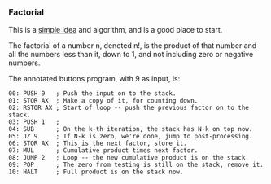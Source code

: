 ### Factorial 

This is a [simple idea](https://en.wikipedia.org/wiki/Factorial)
and algorithm, and is a good place to start.

The factorial of a number n, denoted n!, is the product of
that number and all the numbers less than it, down to 1, and
not including zero or negative numbers.

The annotated buttons program, with 9 as input, is:
 
    00: PUSH 9   ; Push the input on to the stack.
    01: STOR AX  ; Make a copy of it, for counting down.
    02: RSTOR AX ; Start of loop -- push the previous factor on to the stack.
    03: PUSH 1   ; 
    04: SUB      ; On the k-th iteration, the stack has N-k on top now.
    05: JZ 9     ; If N-k is zero, we're done, jump to post-processing.
    06: STOR AX  ; This is the next factor, store it.
    07: MUL      ; Cumulative product times next factor.
    08: JUMP 2   ; Loop -- the new cumulative product is on the stack.
    09: POP      ; The zero from testing is still on the stack, remove it.
    10: HALT     ; Full product is on the stack now.

